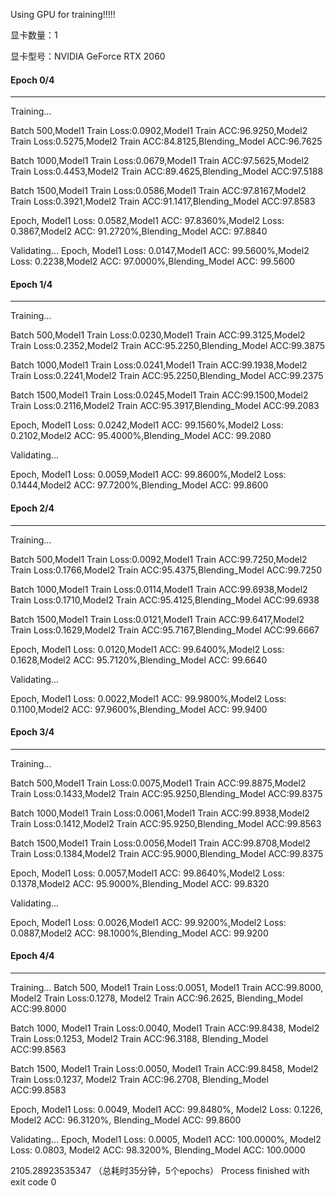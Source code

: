 Using GPU for training!!!!! 

显卡数量：1

显卡型号：NVIDIA GeForce RTX 2060

#### Epoch 0/4
--------------------------------------------------
Training...

Batch 500,Model1 Train Loss:0.0902,Model1 Train ACC:96.9250,Model2 Train Loss:0.5275,Model2 Train ACC:84.8125,Blending_Model ACC:96.7625

Batch 1000,Model1 Train Loss:0.0679,Model1 Train ACC:97.5625,Model2 Train Loss:0.4453,Model2 Train ACC:89.4625,Blending_Model ACC:97.5188

Batch 1500,Model1 Train Loss:0.0586,Model1 Train ACC:97.8167,Model2 Train Loss:0.3921,Model2 Train ACC:91.1417,Blending_Model ACC:97.8583

Epoch, Model1 Loss: 0.0582,Model1 ACC: 97.8360%,Model2 Loss: 0.3867,Model2 ACC: 91.2720%,Blending_Model ACC: 97.8840

Validating...
Epoch, Model1 Loss: 0.0147,Model1 ACC: 99.5600%,Model2 Loss: 0.2238,Model2 ACC: 97.0000%,Blending_Model ACC: 99.5600
#### Epoch 1/4
--------------------------------------------------
Training...

Batch 500,Model1 Train Loss:0.0230,Model1 Train ACC:99.3125,Model2 Train Loss:0.2352,Model2 Train ACC:95.2250,Blending_Model ACC:99.3875

Batch 1000,Model1 Train Loss:0.0241,Model1 Train ACC:99.1938,Model2 Train Loss:0.2241,Model2 Train ACC:95.2250,Blending_Model ACC:99.2375

Batch 1500,Model1 Train Loss:0.0245,Model1 Train ACC:99.1500,Model2 Train Loss:0.2116,Model2 Train ACC:95.3917,Blending_Model ACC:99.2083

Epoch, Model1 Loss: 0.0242,Model1 ACC: 99.1560%,Model2 Loss: 0.2102,Model2 ACC: 95.4000%,Blending_Model ACC: 99.2080

Validating...

Epoch, Model1 Loss: 0.0059,Model1 ACC: 99.8600%,Model2 Loss: 0.1444,Model2 ACC: 97.7200%,Blending_Model ACC: 99.8600
#### Epoch 2/4
--------------------------------------------------
Training...

Batch 500,Model1 Train Loss:0.0092,Model1 Train ACC:99.7250,Model2 Train Loss:0.1766,Model2 Train ACC:95.4375,Blending_Model ACC:99.7250

Batch 1000,Model1 Train Loss:0.0114,Model1 Train ACC:99.6938,Model2 Train Loss:0.1710,Model2 Train ACC:95.4125,Blending_Model ACC:99.6938

Batch 1500,Model1 Train Loss:0.0121,Model1 Train ACC:99.6417,Model2 Train Loss:0.1629,Model2 Train ACC:95.7167,Blending_Model ACC:99.6667

Epoch, Model1 Loss: 0.0120,Model1 ACC: 99.6400%,Model2 Loss: 0.1628,Model2 ACC: 95.7120%,Blending_Model ACC: 99.6640

Validating...

Epoch, Model1 Loss: 0.0022,Model1 ACC: 99.9800%,Model2 Loss: 0.1100,Model2 ACC: 97.9600%,Blending_Model ACC: 99.9400

#### Epoch 3/4
--------------------------------------------------
Training...

Batch 500,Model1 Train Loss:0.0075,Model1 Train ACC:99.8875,Model2 Train Loss:0.1433,Model2 Train ACC:95.9250,Blending_Model ACC:99.8375

Batch 1000,Model1 Train Loss:0.0061,Model1 Train ACC:99.8938,Model2 Train Loss:0.1412,Model2 Train ACC:95.9250,Blending_Model ACC:99.8563

Batch 1500,Model1 Train Loss:0.0056,Model1 Train ACC:99.8708,Model2 Train Loss:0.1384,Model2 Train ACC:95.9000,Blending_Model ACC:99.8375

Epoch, Model1 Loss: 0.0057,Model1 ACC: 99.8640%,Model2 Loss: 0.1378,Model2 ACC: 95.9000%,Blending_Model ACC: 99.8320

Validating...

Epoch, Model1 Loss: 0.0026,Model1 ACC: 99.9200%,Model2 Loss: 0.0887,Model2 ACC: 98.1000%,Blending_Model ACC: 99.9200

#### Epoch 4/4
--------------------------------------------------
Training...
Batch 500,
Model1 Train Loss:0.0051,
Model1 Train ACC:99.8000,
Model2 Train Loss:0.1278,
Model2 Train ACC:96.2625,
Blending_Model ACC:99.8000

Batch 1000,
Model1 Train Loss:0.0040,
Model1 Train ACC:99.8438,
Model2 Train Loss:0.1253,
Model2 Train ACC:96.3188,
Blending_Model ACC:99.8563

Batch 1500,
Model1 Train Loss:0.0050,
Model1 Train ACC:99.8458,
Model2 Train Loss:0.1237,
Model2 Train ACC:96.2708,
Blending_Model ACC:99.8583

Epoch, 
Model1 Loss: 0.0049,
Model1 ACC: 99.8480%,
Model2 Loss: 0.1226,
Model2 ACC: 96.3120%,
Blending_Model ACC: 99.8600

Validating...
Epoch, 
Model1 Loss: 0.0005,
Model1 ACC: 100.0000%,
Model2 Loss: 0.0803,
Model2 ACC: 98.3200%,
Blending_Model ACC: 100.0000

2105.28923535347
（总耗时35分钟，5个epochs）
Process finished with exit code 0
